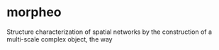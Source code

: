 morpheo
=======

Structure characterization of spatial networks by the construction of a multi-scale complex object, the way
